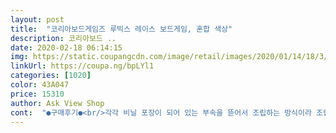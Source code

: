 ```yaml
---
layout: post 
title:  "코리아보드게임즈 루빅스 레이스 보드게임, 혼합 색상" 
description: 코리아보드 ..
date: 2020-02-18 06:14:15 
img: https://static.coupangcdn.com/image/retail/images/2020/01/14/18/3/06e63a16-dca1-441f-a14d-a47d282dbd5a.jpg 
linkUrl: https://coupa.ng/bpLYl1 
categories: [1020] 
color: 43A047 
price: 15310 
author: Ask View Shop 
cont:  "●구매후기●<br/>각각 비닐 포장이 되어 있는 부속을 뜯어서 조립하는 방식이라 조립을 해봐야지만 불량이 있는지 알 수 있는거라 반품도 어려울 것 같아요.<br/><br/>게임은 재밌었지만 퍼즐판의 액자형틀이 게임 중에 제대로 서 있지 않아 게임중에 자꾸 넘어져서 테이프로 고정하고 놀았어요.<br/><br/>결론은 너무 재미있어해요!!!<br/>고건 고정이 되어있었는데 요건 고정이 되어있지 않다는게 다른점<br/>그 부분만 확실하다면 게임 규칙도 간단하고 쉽지만 지루하지 않고 재밌게 할 수 있는 놀이라 좋아요.<br/><br/>그래도 아침에 일어나서도 둘이 게임도 해 보긴하더라구요<br/>그래도 한번씩 짧게짧게 시간보낼 수 있을듯합니다^^<br/>그러나 역시나 오래하진 않네요<br/>그런데 문제생성기 안의 큐브 컬러가 색감이 좀 다르네요<br/>그런데 하다보면 시간을 잘 갑니다ㅎ<br/>그리고 그림을 맞추는게 아니고 컬러를 맞추는... <br/><br/>근데 저희집 아이들에게 크게 흥미롭지 않나봐요<br/>나가지도 못하고 집에만 콕 박혀서<br/>다른 보드게임은 여럿이 할수 있었는데<br/>다른 후기에 가운데 세워지는 액자형 틀이<br/>다행이 밑판과 틀을 꽉 조립하니 잘 서 있더라구요<br/>딸이랑 한참을 했어요.<br/> 재밌어서 시간 가는줄 모르고 한것 같아요ㅋ<br/>몇번하다 마네요;;;;<br/>문제 생성기 안에 9개의 큐브를 넣고 흔들어서 나온 퍼즐을 보고 먼저 맞춘 사람이 이기거나, 설명서에 나온 패턴형식으로 퍼즐을 맞춰 시합할 수도 있어요.<br/><br/>문제생성기를 흔들어 문제를 확인해서 컬러별로 5개 미만이면 시작<br/>밑판에 색깔타일을 깔별로 4개씩 총 24개를 세팅했어요<br/>보드게임을 하나씩 구매 하고 있어요.<br/><br/>보드판도 분리되서 보관하기도 아주 간편해요.<br/><br/>색깔타일과 동일했으면 더 좋았을것 같더라구요<br/>오픈해서 판을 연결하고<br/>요보드게임은 여섯번째로 선택된 게임입니다.<br/><br/>요즘 코로나 때문에 집에만 있어서 놀거리를 찾고 있었거든요.<br/><br/>요즘은 이것만 하고 있네요 ㅋㅋ<br/>이건 단 둘이서만 할수있는 게임이에요.<br/><br/>자꾸 넘어가 한손으로 잡고있어야 한다는 말이 있어 걱정했는데<br/>자주 발생하진 않구요<br/>작은 부분이지만 게임 방식에서 중요한 부분을 차지하는 만큼 기분이 좋진 않네요.<br/><br/>저도 해봤는데 재미있긴하나 계속 반복되는거라 크게 흥미가 있진 않네요<br/>저도 해봤는데 중독성 쩔어요 ㅋㅋㅋ<br/>저희는 아이가 셋인데 여섯살 막둥이는 어려워서 못하니<br/>저희집 초등 1,3학년 아이들 곧잘 이해하고 하더라구요<br/>전 어렸을 때 해봤던 1인 놀이긴 하지만 이건 2명이서 대결을 할 수 있어서 더 재밌는 것 같아요.<br/><br/>전체적으로 다~<br/>좀 칙칙한게 어두워요<br/>종일 컴퓨터나 핸드폰만 잡고 있어서<br/>지나치게 힘을 준다거나하면 타일이 튕겨나가기도 하던데<br/>지루해하고 심심해하는 아이들ㅠㅠ<br/>지퍼백에 그냥 막 집어 넣으면 끝~<br/>처음엔 어려워하더니 지금은 아주 스피드합니다 ㅋ<br/>코로나로 인한 개학 연기에 보드 게임만 쟁이네요.<br/><br/>코로나로 집콕 중인 아이들과 해보려고 구입했어요<br/>큐브를 섞어주는 담당이고 초등 누나 둘과 제가 게임을해요.<br/><br/>타일이 밑판에 고정되어있는게 아니라<br/>탁월한 선택!!<br/>택배 받자마자 중딩 큰딸이랑 설명서를 읽어 보고 게임을 했어요.<br/><br/>하루만에 배송 잘 되어왔구요<br/>한동안 루미큐브에 빠져있었는데<br/>해보니 예전 어릴때 그림맞추기 형식으로 되어있던 퍼즐맞추기 느낌이네요<br/>혹시 한 컬러가 5개이상이면 다시 흔들어야해요<br/>" 
---
```


